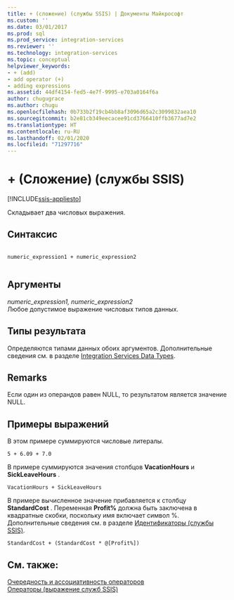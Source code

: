```yaml
---
title: + (сложение) (службы SSIS) | Документы Майкрософт
ms.custom: ''
ms.date: 03/01/2017
ms.prod: sql
ms.prod_service: integration-services
ms.reviewer: ''
ms.technology: integration-services
ms.topic: conceptual
helpviewer_keywords:
- + (add)
- add operator (+)
- adding expressions
ms.assetid: 44df4154-fed5-4e7f-9995-e703a0164f6a
author: chugugrace
ms.author: chugu
ms.openlocfilehash: 0b733b2f19cb4bb8af3096d65a2c3099832aea10
ms.sourcegitcommit: b2e81cb349eecacee91cd3766410ffb3677ad7e2
ms.translationtype: HT
ms.contentlocale: ru-RU
ms.lasthandoff: 02/01/2020
ms.locfileid: "71297716"
---
```

# <a name="-add-ssis"></a>+ (Сложение) (службы SSIS)

[!INCLUDE[ssis-appliesto](../../includes/ssis-appliesto-ssvrpluslinux-asdb-asdw-xxx.md)]


  Складывает два числовых выражения.  
  
## <a name="syntax"></a>Синтаксис  
  
```  
  
numeric_expression1 + numeric_expression2  
  
```  
  
## <a name="arguments"></a>Аргументы  
 *numeric_expression1, numeric_expression2*  
 Любое допустимое выражение числовых типов данных.  
  
## <a name="result-types"></a>Типы результата  
 Определяются типами данных обоих аргументов. Дополнительные сведения см. в разделе [Integration Services Data Types](../../integration-services/data-flow/integration-services-data-types.md).  
  
## <a name="remarks"></a>Remarks  
 Если один из операндов равен NULL, то результатом является значение NULL.  
  
## <a name="expression-examples"></a>Примеры выражений  
 В этом примере суммируются числовые литералы.  
  
```  
5 + 6.09 + 7.0  
```  
  
 В примере суммируются значения столбцов **VacationHours** и **SickLeaveHours** .  
  
```  
VacationHours + SickLeaveHours  
```  
  
 В примере вычисленное значение прибавляется к столбцу **StandardCost** . Переменная **Profit%** должна быть заключена в квадратные скобки, поскольку имя включает символ %. Дополнительные сведения см. в разделе [Идентификаторы (службы SSIS)](../../integration-services/expressions/identifiers-ssis.md).  
  
```  
StandardCost + (StandardCost * @[Profit%])  
```  
  
## <a name="see-also"></a>См. также:  
 [Очередность и ассоциативность операторов](../../integration-services/expressions/operator-precedence-and-associativity.md)   
 [Операторы (выражение служб SSIS)](../../integration-services/expressions/operators-ssis-expression.md)  
  
  
